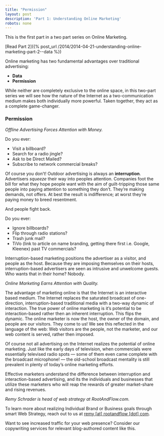 ```yaml
---
title: "Permission"
layout: post
description: 'Part 1: Understanding Online Marketing'
robots: none
---
```


This is the first part in a two part series on Online Marketing.  

[Read Part 2]({% post_url /2014/2014-04-21-understanding-online-marketing-part-2--data %})  

Online marketing has two fundamental advantages over traditional advertising:  
- **Data**  
- **Permission**  

While neither are completely exclusive to the online space, in this two-part series we will see how the nature of the Internet as a two-communication medium makes both individually more powerful. Taken together, they act as a complete game-changer. 

### Permission  

_Offline Advertising Forces Attention with Money._  

Do you ever:  
- Visit a billboard?  
- Search for a radio jingle?  
- Ask to be Direct Mailed?  
- Subscribe to network commercial breaks?  

Of course you don’t! Outdoor advertising is always an **interruption**. Advertisers _squeeze_ their way into peoples attention. Companies foot the bill for what they hope people want with the aim of guilt-tripping those same people into paying attention to something they don’t. They’re making demands, not offers. At best the result is indifference; at worst they’re paying money to breed resentment.  

And people fight back.  

Do you ever:  
- Ignore billboards?  
- Flip through radio stations?  
- Trash junk mail?  
- TiVo (link to article on name branding, getting there first i.e. Google, Kleenex) past TV commercials?  

Interruption-based marketing positions the advertiser as a visitor, and people as the host. Because they are imposing themselves on their hosts, interruption-based advertisers are seen as intrusive and unwelcome guests. Who wants that in their home? Nobody.  

_Online Marketing Earns Attention with Quality._  

The advantage of marketing online is that the Internet is an interactive based medium. The Internet replaces the saturated broadcast of one-direction, interruption-based traditional media with a two-way dynamic of interaction. The true power of online marketing is it’s potential to be interaction-based rather then an inherent interruption. This flips the dynamic. The online marketer is now the host, the owner of the domain, and people are our visitors. They come to us! We see this reflected in the language of the web: Web visitors are the people, not the marketer, and our web content is served, rather then imposed.  

Of course not all advertising on the Internet realizes the potential of online marketing. Just like the early days of television, when commercials were essentially televised radio spots — some of them even came complete with the broadcast microphone! —  the old-school broadcast mentality is still prevalent in plenty of today’s online marketing efforts.  

Effective marketers understand the difference between interruption and interaction-based advertising, and its the individuals and businesses that utilize these marketers who will reap the rewards of greater market-share and rising revenues.  

_Remy Schrader is head of web strategy at RootAndFlow.com._  

To learn more about realizing Individual Brand or Business goals through smart Web Strategy, reach out to us at <a href="mailto:remy@rootandflow.com">remy [at] rootandflow [dot] com</a>.  

Want to see increased traffic for your web presence? Consider our copywriting services for relevant blog-authored content like this.  


